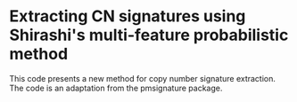 # Extracting CN signatures using Shirashi's multi-feature probabilistic method

This code presents a new method for copy number signature extraction. The code is an adaptation from the pmsignature package.
